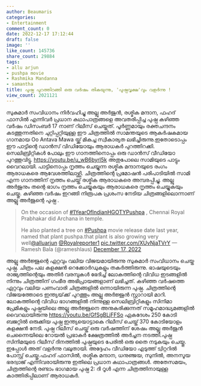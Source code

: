 ```yaml
---
author: Beaumaris
categories:
- Entertainment
comment_count: 0
date: 2022-12-17 17:12:44
draft: false
image: ''
like_count: 145736
share_count: 29884
tags:
- allu arjun
- pushpa movie
- Rashmika Mandanna
- samantha
title: പുഷ്പ പുറത്തിറങ്ങി ഒരു വർഷം തികയുന്നു, 'പുഷ്പവൃക്ഷ'വും വളർന്നു !
view_count: 2021121
---
```


സുകുമാർ സംവിധാനം നിർവഹിച്ചു അല്ലു അർജുൻ, രശ്മിക മന്ദാന, ഫഹദ് ഫാസിൽ എന്നിവർ പ്രധാന കഥാപാത്രങ്ങളെ അവതരിപ്പിച്ച പുഷ്പ കഴിഞ്ഞ വർഷം ഡിസംബർ 17 നാണ് റിലീസ് ചെയ്തത്. പൂർണ്ണമായും രക്തചന്ദനം കടത്തുന്നതിനെ ചുറ്റിപ്പറ്റിയുള്ള ഈ ചിത്രത്തിൽ സാമന്തയുടെ ആകർഷകമായ ഗാനമായ Oo Antava Mawa യ്ക്ക് മികച്ച സ്വീകാര്യത ലഭിച്ചിരുന്നു.ഇതോടൊപ്പം ഈ പാട്ടിന്റെ ഡാൻസ് വിഡിയോയും ആരാധകർ പുറത്തിറക്കി. സെലിബ്രിറ്റികൾ പോലും ഈ ഗാനത്തിനൊപ്പം ഒരു ഡാൻസ് വീഡിയോ പുറത്തുവിട്ടു. https://youtu.be/u_wB6byrl5k അതുപോലെ സാമിയുടെ പാട്ടും വൈറലായി. പാട്ടിനൊപ്പം നൃത്തം ചെയ്യുന്ന രശ്മിക മന്ദാനയുടെ രംഗം ആരാധകരെ ആവേശത്തിലാഴ്ത്തി. ചിത്രത്തിന്റെ പ്രമോഷൻ പരിപാടിയിൽ സാമി എന്ന ഗാനത്തിന് നൃത്തം ചെയ്ത് രശ്മിക ആരാധകരെ അമ്പരപ്പിച്ചു. അല്ലു അർജുനും തന്റെ ഭാഗം നൃത്തം ചെയ്യുകയും ആരാധകരെ നൃത്തം ചെയ്യുകയും ചെയ്തു. കഴിഞ്ഞ വർഷം ഇറങ്ങി നിരൂപക പ്രശംസ നേടിയ ചിത്രങ്ങളിലൊന്നാണ് അല്ലു അർജുന്റെ പുഷ്പ . 

> On the occasion of [#1YearOfIndianHGOTYPushpa](https://twitter.com/hashtag/1YearOfIndianHGOTYPushpa?src=hash&ref_src=twsrc%5Etfw) , Chennai Royal Prabhakar did Archana in temple.
> 
> He also planted a tree on [#Pushpa](https://twitter.com/hashtag/Pushpa?src=hash&ref_src=twsrc%5Etfw) movie release date last year, named that plant pushpa.that plant is also growing very well[@alluarjun](https://twitter.com/alluarjun?ref_src=twsrc%5Etfw) [@Royalreporter1](https://twitter.com/Royalreporter1?ref_src=twsrc%5Etfw) [pic.twitter.com/XUvNjaTVrY](https://t.co/XUvNjaTVrY) — Ramesh Bala (@rameshlaus) [December 17, 2022](https://twitter.com/rameshlaus/status/1604044771911413761?ref_src=twsrc%5Etfw)

അല്ലു അർജ്ജുന്റെ ഏറ്റവും വലിയ വിജയമായിരുന്നു സുകുമാര്‍ സംവിധാനം ചെയ്ത പുഷ്പ. ചിത്രം പല കളക്ഷന്‍ റെക്കോര്‍ഡുകളും തകര്‍ത്തിരുന്നു. ഭാഷയുടെയും രാജ്യത്തിന്റെയും അതിർ വരമ്പുകൾ ഭേദിച്ച് ലോകത്തിന്റെ വിവിധ ഇടങ്ങളിൽ നിന്നും ചിത്രത്തിന് ​ഗംഭീര അഭിപ്രായങ്ങളാണ് ലഭിച്ചത്. കഴിഞ്ഞ വര്‍ഷത്തെ ഏറ്റവും വലിയ പണംവാരി ചിത്രങ്ങളില്‍ ഒന്നായിരുന്ന പുഷ്പ. ചിത്രത്തിന്റെ വിജയത്തോടെ ഇന്ത്യയ്‌ക്ക് പുറത്തും അല്ലു അർജ്ജുൻ സ്റ്റാറായി മാറി. ലോകത്തിന്റെ വിവിധ ഭാ​ഗങ്ങളിൽ നിന്നുള്ള സെലിബ്രിറ്റികളും സിനിമാ പ്രേമികളും പുഷ്പയിലെ അല്ലു അർജ്ജുനെ അനുകരിക്കുന്നത് സമൂഹമാദ്ധ്യമങ്ങളിൽ വൈറലായിരുന്നു https://youtu.be/GfSgBLjFFSo ഏകദേശം 250 കോടി ബജറ്റിൽ ഒരുക്കിയ പുഷ്പ ഇന്ത്യയൊട്ടാകെ റിലീസ് ചെയ്ത് 370 കോടിയോളം കളക്ഷൻ നേടി. പുഷ്പ റിലീസ് ചെയ്ത് ഒരു വർഷത്തിന് ശേഷം അല്ലു അർജുൻ ചെന്നൈയിലെ റോയൽ പ്രഭാകർ ക്ഷേത്രത്തിൽ അർച്ചന നടത്തി.പുഷ്പ സിനിമയുടെ റിലീസ് ദിനത്തിൽ പുഷ്പയുടെ പേരിൽ ഒരു തൈ നടുകയും ചെയ്തു. ഇപ്പോൾ അത് വളർന്നു വലുതായി. അദ്ദേഹം വീഡിയോ എടുത്ത് ട്വിറ്ററിൽ പോസ്റ്റ് ചെയ്തു.ഫഹദ് ഫാസില്‍, രശ്മിക മന്ദാന, ധനുഞ്ജയ, സുനില്‍, അനസൂയ ഭരദ്വാജ് എന്നിവരായിരുന്നു ഇതിലെ പ്രധാന കഥാപാത്രങ്ങൾ. അതേസമയം, ചിത്രത്തിന്റെ രണ്ടാം ഭാഗമായ പുഷ്പ 2: ദി റൂൾ എന്ന ചിത്രത്തിനായുള്ള കാത്തിരിപ്പിലാണ് ആരാധകർ.